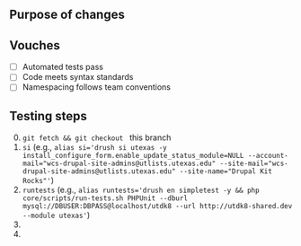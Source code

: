 ## Purpose of changes

## Vouches
- [ ] Automated tests pass
- [ ] Code meets syntax standards
- [ ] Namespacing follows team conventions

## Testing steps
0. `git fetch && git checkout ` this branch
0. `si` (e.g., `alias si='drush si utexas -y install_configure_form.enable_update_status_module=NULL --account-mail="wcs-drupal-site-admins@utlists.utexas.edu" --site-mail="wcs-drupal-site-admins@utlists.utexas.edu" --site-name="Drupal Kit Rocks"'`)
0. `runtests` (e.g., `alias runtests='drush en simpletest -y && php core/scripts/run-tests.sh PHPUnit --dburl mysql://DBUSER:DBPASS@localhost/utdk8 --url http://utdk8-shared.dev --module utexas'`)
0.
0.